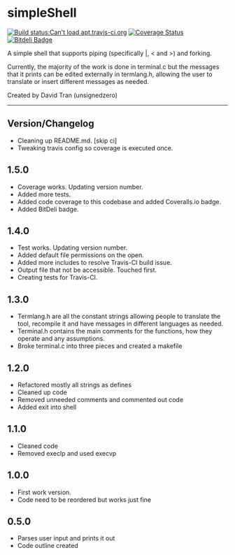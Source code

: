 # simpleShell
[![Build status:Can't load apt.travis-ci.org](https://api.travis-ci.org/unsignedzero/simpleShell.png?branch=master)](https://travis-ci.org/unsignedzero/simpleShell)
[![Coverage Status](https://coveralls.io/repos/unsignedzero/simpleShell/badge.png?branch=master)](https://coveralls.io/r/unsignedzero/simpleShell?branch=master)
[![Bitdeli Badge](https://d2weczhvl823v0.cloudfront.net/unsignedzero/simpleshell/trend.png)](https://bitdeli.com/free "Bitdeli Badge")

A simple shell that supports piping (specifically |, < and >) and forking.

Currently, the majority of the work is done in terminal.c but the messages that
it prints can be edited externally in termlang.h, allowing
the user to translate or insert different messages as needed.

Created by David Tran (unsignedzero)

* * * *

## Version/Changelog #

* Cleaning up README.md. [skip ci]
* Tweaking travis config so coverage is executed once.

## 1.5.0 #
* Coverage works. Updating version number.
* Added more tests.
* Added code coverage to this codebase and added Coveralls.io badge.
* Added BitDeli badge.

## 1.4.0 #
* Test works. Updating version number.
* Added default file permissions on the open.
* Added more includes to resolve Travis-CI build issue.
* Output file that not be accessible. Touched first.
* Creating tests for Travis-CI.

## 1.3.0 #
* Termlang.h are all the constant strings allowing people to translate the
  tool, recompile it and have messages in different languages as needed.
* Terminal.h contains the main comments for the functions, how they operate
  and any assumptions.
* Broke terminal.c into three pieces and created a makefile

## 1.2.0 #
* Refactored mostly all strings as defines
* Cleaned up code
* Removed unneeded comments and commented out code
* Added exit into shell

## 1.1.0 #
* Cleaned code
* Removed execlp and used execvp

## 1.0.0 #
* First work version.
* Code need to be reordered but works just fine

## 0.5.0 #
* Parses user input and prints it out
* Code outline created
